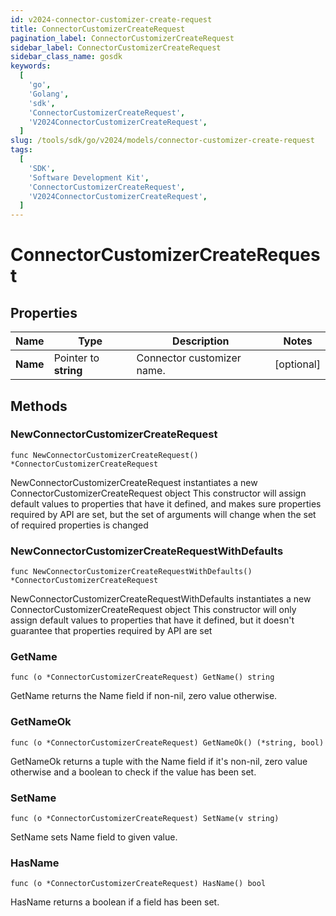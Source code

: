 ```yaml
---
id: v2024-connector-customizer-create-request
title: ConnectorCustomizerCreateRequest
pagination_label: ConnectorCustomizerCreateRequest
sidebar_label: ConnectorCustomizerCreateRequest
sidebar_class_name: gosdk
keywords:
  [
    'go',
    'Golang',
    'sdk',
    'ConnectorCustomizerCreateRequest',
    'V2024ConnectorCustomizerCreateRequest',
  ]
slug: /tools/sdk/go/v2024/models/connector-customizer-create-request
tags:
  [
    'SDK',
    'Software Development Kit',
    'ConnectorCustomizerCreateRequest',
    'V2024ConnectorCustomizerCreateRequest',
  ]
---
```


# ConnectorCustomizerCreateRequest

## Properties

| Name     | Type                  | Description                | Notes      |
| -------- | --------------------- | -------------------------- | ---------- |
| **Name** | Pointer to **string** | Connector customizer name. | [optional] |

## Methods

### NewConnectorCustomizerCreateRequest

`func NewConnectorCustomizerCreateRequest() *ConnectorCustomizerCreateRequest`

NewConnectorCustomizerCreateRequest instantiates a new ConnectorCustomizerCreateRequest object This constructor will assign default values to properties that have it defined, and makes sure properties required by API are set, but the set of arguments will change when the set of required properties is changed

### NewConnectorCustomizerCreateRequestWithDefaults

`func NewConnectorCustomizerCreateRequestWithDefaults() *ConnectorCustomizerCreateRequest`

NewConnectorCustomizerCreateRequestWithDefaults instantiates a new ConnectorCustomizerCreateRequest object This constructor will only assign default values to properties that have it defined, but it doesn't guarantee that properties required by API are set

### GetName

`func (o *ConnectorCustomizerCreateRequest) GetName() string`

GetName returns the Name field if non-nil, zero value otherwise.

### GetNameOk

`func (o *ConnectorCustomizerCreateRequest) GetNameOk() (*string, bool)`

GetNameOk returns a tuple with the Name field if it's non-nil, zero value otherwise and a boolean to check if the value has been set.

### SetName

`func (o *ConnectorCustomizerCreateRequest) SetName(v string)`

SetName sets Name field to given value.

### HasName

`func (o *ConnectorCustomizerCreateRequest) HasName() bool`

HasName returns a boolean if a field has been set.
